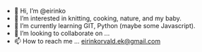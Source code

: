 - 👋 Hi, I’m @eirinko
- 👀 I’m interested in knitting, cooking, nature, and my baby. 
- 🌱 I’m currently learning GIT, Python (maybe some Javascript).
- 💞️ I’m looking to collaborate on ... 
- 📫 How to reach me ... eirinkorvald.ek@gmail.com
